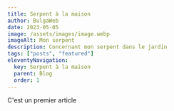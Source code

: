 ```yaml
---
title: Serpent à la maison
author: BulgaWeb
date: 2023-05-05
image: /assets/images/image.webp
imageAlt: Mon serpent
description: Concernant mon serpent dans le jardin
tags: ["posts", "featured"]
eleventyNavigation:
  key: Serpent à la maison
  parent: Blog
  order: 1
---
```


C'est un premier article

